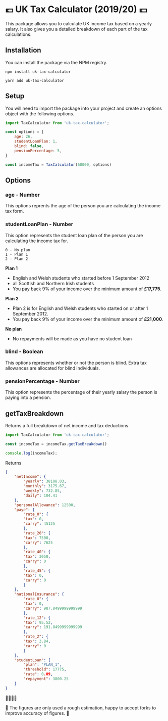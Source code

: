 # 💷 UK Tax Calculator (2019/20) 💷

This package allows you to calculate UK income tax based on a yearly salary. It also gives you a detailed breakdown of each part of the tax calculations.

## Installation

You can install the package via the NPM registry.

```
npm install uk-tax-calculator
```

```
yarn add uk-tax-calculator
```

## Setup

You will need to import the package into your project and create an options object with the following options.

```javascript
import TaxCalculator from 'uk-tax-calculator';

const options = {
	age: 26,
	studentLoanPlan: 1,
	blind: false,
	pensionPercentage: 5,
}

const incomeTax = TaxCalculator(60000, options)
```

## Options

### age - Number
This options reprents the age of the person you are calculating the income tax form.

### studentLoanPlan - Number
This option represents the student loan plan of the person you are calculating the income tax for.

```
0 - No plan
1 - Plan 1
2 - Plan 2
```

**Plan 1**
- English and Welsh students who started before 1 September 2012
- all Scottish and Northern Irish students
- You pay back 9% of your income over the minimum amount of **£17,775**.

**Plan 2**
- Plan 2 is for English and Welsh students who started on or after 1 September 2012.
- You pay back 9% of your income over the minimum amount of **£21,000**.

**No plan**
- No repayments will be made as you have no student loan

### blind - Boolean
This options represents whether or not the person is blind. Extra tax allowances are allocated for blind individuals.

### pensionPercentage - Number
This option represents the percentage of their yearly salary the person is paying into a pension.

## getTaxBreakdown
Returns a full breakdown of net income and tax deductions

```javascript
import TaxCalculator from 'uk-tax-calculator';

const incomeTax = incomeTax.getTaxBreakdown()

console.log(incomeTax);
```


Returns
```json
{
	"netIncome": {
		"yearly": 38108.03,
		"monthly": 3175.67,
		"weekly": 732.85,
		"daily": 104.41
	},
	"personalAllowance": 12500,
	"paye": {
		"rate_0": {
		"tax": 0,
		"carry": 45125
		},
		"rate_20": {
		"tax": 7500,
		"carry": 7625
		},
		"rate_40": {
		"tax": 3050,
		"carry": 0
		},
		"rate_45": {
		"tax": 0,
		"carry": 0
		}
	},
	"nationalInsurance": {
		"rate_0": {
		"tax": 0,
		"carry": 987.8499999999999
		},
		"rate_12": {
		"tax": 95.52,
		"carry": 191.8499999999999
		},
		"rate_2": {
		"tax": 3.84,
		"carry": 0
		}
	},
	"studentLoan": {
		"plan": "PLAN_1",
		"threshold": 17775,
		"rate": 0.09,
		"repayment": 3800.25
	}
}
```

🏴󠁧󠁢󠁷󠁬󠁳󠁿🏴󠁧󠁢󠁥󠁮󠁧󠁿🏴󠁧󠁢󠁳󠁣󠁴󠁿🏴󠁧󠁢󠁮󠁩󠁲󠁿

🚧 The figures are only used a rough estimation, happy to accept forks to improve accuracy of figures. 🚧